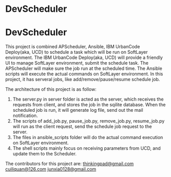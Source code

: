 # DevScheduler
# DevScheduler

This project is combined APScheduler, Ansible, IBM UrbanCode Deploy(aka, UCD) to schedule a task which will be run on SoftLayer environment.
The IBM UrbanCode Deploy(aka, UCD) will provide a friendly UI to manage SoftLayer environment, submit the schedule task. The APScheduler will make sure the job run at the scheduled time. The Ansible scripts will execute the actual commands on SoftLayer environment. In this project, it has serveral jobs, like add/remove/pause/resume schedule job.

The architecture of this project is as follow:
1. The server.py in server folder is acted as the server, which receives the requests from client, and stores the job in the sqilite database. When the scheduled job is run, it will  generate log file, send out the mail notification.
2. The scripts of add_job.py, pause_job.py, remove_job.py, resume_job.py will run as the client request, send the schedule job request to the server.
3. The files in ansible_scripts folder will do the actual command execution on SoftLayer environment.
4. The shell scripts mainly focus on receiving parameters from UCD, and update them to the Scheduler.

The contributors for this project are:
thinkingpad@gmail.com
cuiliquan@126.com
junxia0128@gmail.com
